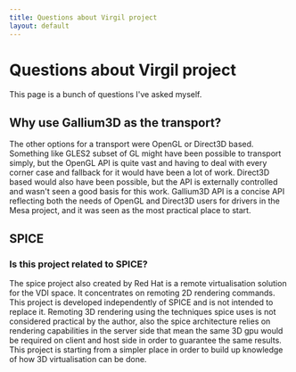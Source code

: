 ```yaml
---
title: Questions about Virgil project
layout: default
---
```


# Questions about Virgil project

This page is a bunch of questions I've asked myself.

## Why use Gallium3D as the transport?
The other options for a transport were OpenGL or Direct3D based. Something like GLES2 subset of GL might have been possible to transport simply, but the OpenGL API is quite vast and having to deal with every corner case and fallback for it would have been a lot of work. Direct3D based would also have been possible, but the API is externally controlled and wasn't seen a good basis for this work. Gallium3D API is a concise API reflecting both the needs of OpenGL and Direct3D users for drivers in the Mesa project, and it was seen as the most practical place to start.

## SPICE
### Is this project related to SPICE?

The spice project also created by Red Hat is a remote virtualisation solution for the VDI space. It concentrates on remoting 2D rendering commands. This project is developed independently of SPICE and is not intended to replace it. Remoting 3D rendering using the techniques spice uses is not considered practical by the author, also the spice architecture relies on rendering capabilities in the server side that mean the same 3D gpu would be required on client and host side in order to guarantee the same results. This project is starting from a simpler place in order to build up knowledge of how 3D virtualisation can be done.

